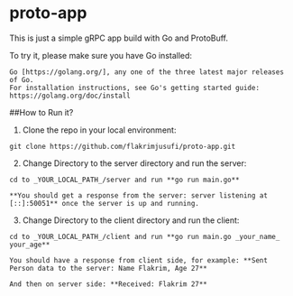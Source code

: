 # proto-app

This is just a simple gRPC app build with Go and ProtoBuff. 

To try it, please make sure you have Go installed:
~~~~
Go [https://golang.org/], any one of the three latest major releases of Go.
For installation instructions, see Go's getting started guide: https://golang.org/doc/install
~~~~

##How to Run it? 

1. Clone the repo in your local environment: 
~~~~
git clone https://github.com/flakrimjusufi/proto-app.git
~~~~

2. Change Directory to the server directory and run the server:
~~~~
cd to _YOUR_LOCAL_PATH_/server and run **go run main.go**

**You should get a response from the server: server listening at [::]:50051** once the server is up and running.
~~~~

3. Change Directory to the client directory and run the client: 
~~~~
cd to _YOUR_LOCAL_PATH_/client and run **go run main.go _your_name_ your_age**

You should have a response from client side, for example: **Sent Person data to the server: Name Flakrim, Age 27**

And then on server side: **Received: Flakrim 27** 
~~~~